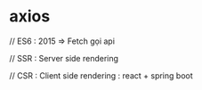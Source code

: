 # axios

// ES6 : 2015 => Fetch gọi api

// SSR : Server side rendering

// CSR : Client side rendering : react + spring boot

